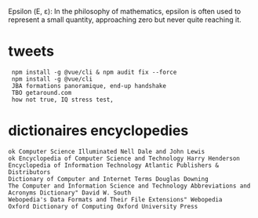Epsilon (Ε, ε): In the philosophy of mathematics, epsilon is often used to represent a small quantity, approaching zero but never quite reaching it.


# tweets 
     npm install -g @vue/cli & npm audit fix --force
     npm install -g @vue/cli
     JBA formations panoramique, end-up handshake
     TBO getaround.com
     how not true, IQ stress test, 

# dictionaires encyclopedies
    ok Computer Science Illuminated Nell Dale and John Lewis
    ok Encyclopedia of Computer Science and Technology Harry Henderson
    Encyclopedia of Information Technology Atlantic Publishers & Distributors
    Dictionary of Computer and Internet Terms Douglas Downing
    The Computer and Information Science and Technology Abbreviations and Acronyms Dictionary" David W. South
    Webopedia's Data Formats and Their File Extensions" Webopedia
    Oxford Dictionary of Computing Oxford University Press